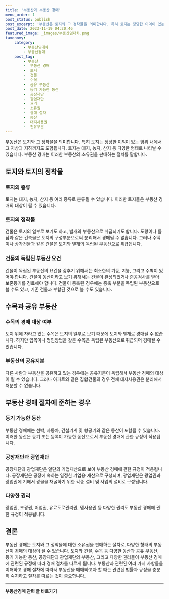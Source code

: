 ```yaml
---
title: '부동산과 부동산 경매'
menu_order: 1
post_status: publish
post_excerpt: '부동산은 토지와 그 정착물을 의미합니다. 특히 토지는 정당한 이익이 있는 범위 내에서 그 지상과 지하까지도 포함됩니다. 토지는 대지, 농지, 산지 등 다양한 형태로 나타날 수 있습니다. 부동산 경매는 이러한 부동산의 소유권을 판매하는 절차를 말합니다.'
post_date: 2023-11-19 04:20:46
featured_image: _images/부동산임대차.png
taxonomy:
    category:
        - 부동산임대차
        - 부동산경매
    post_tag:
        - 부동산
        -  부동산 경매
        -  토지
        -  건물
        -  수목
        -  공유 부동산
        -  등기 가능한 동산
        -  공장재단
        -  광업재단
        -  권리
        -  소유권
        -  경매 절차
        -  동산
        -  대지사용권
        -  전유부분
---
```



부동산은 토지와 그 정착물을 의미합니다. 특히 토지는 정당한 이익이 있는 범위 내에서 그 지상과 지하까지도 포함됩니다. 토지는 대지, 농지, 산지 등 다양한 형태로 나타날 수 있습니다. 부동산 경매는 이러한 부동산의 소유권을 판매하는 절차를 말합니다.

## 토지와 토지의 정착물

### 토지의 종류

토지는 대지, 농지, 산지 등 여러 종류로 분류될 수 있습니다. 이러한 토지들은 부동산 경매의 대상이 될 수 있습니다.

### 토지의 정착물

건물은 토지의 일부로 보기도 하고, 별개의 부동산으로 취급되기도 합니다. 도랑이나 돌담과 같은 건축물은 토지의 구성부분으로써 분리해서 경매될 수 없습니다. 그러나 주택이나 상가건물과 같은 건물은 토지와 별개의 독립된 부동산으로 취급됩니다.

### 건물의 독립된 부동산 요건

건물이 독립된 부동산의 요건을 갖추기 위해서는 최소한의 기둥, 지붕, 그리고 주벽이 있어야 합니다. 건물이 동산이라고 보기 위해서는 건물이 완성되었거나 준공검사를 받아 보존등기를 경료해야 합니다. 건물이 증축된 경우에는 증축 부분을 독립된 부동산으로 볼 수도 있고, 기존 건물과 부합된 것으로 볼 수도 있습니다.

## 수목과 공유 부동산

### 수목의 경매 대상 여부

토지 위에 자라고 있는 수목은 토지의 일부로 보기 때문에 토지와 별개로 경매될 수 없습니다. 하지만 입목이나 명인방법을 갖춘 수목은 독립된 부동산으로 취급되어 경매될 수 있습니다.

### 부동산의 공유지분

다른 사람과 부동산을 공유하고 있는 경우에는 공유지분이 독립해서 부동산 경매의 대상이 될 수 있습니다. 그러나 아파트와 같은 집합건물의 경우 전체 대지사용권은 분리해서 처분할 수 없습니다.

## 부동산 경매 절차에 준하는 경우

### 등기 가능한 동산

부동산 경매에는 선박, 자동차, 건설기계 및 항공기와 같은 동산이 포함될 수 있습니다. 이러한 동산은 등기 또는 등록이 가능한 동산으로서 부동산 경매에 관한 규정이 적용됩니다.

### 공장재단과 광업재단

공장재단과 광업재단은 일단의 기업재산으로 보아 부동산 경매에 관한 규정이 적용됩니다. 공장재단은 공장에 속하는 일정한 기업용 재산으로 구성되며, 광업재단은 광업권과 광업권에 기해서 광물을 채굴하기 위한 각종 설비 및 사업의 설비로 구성됩니다.

### 다양한 권리

광업권, 조광권, 어업권, 유료도로관리권, 댐사용권 등 다양한 권리도 부동산 경매에 관한 규정이 적용됩니다.

## 결론

부동산 경매는 토지와 그 정착물에 대한 소유권을 판매하는 절차로, 다양한 형태의 부동산이 경매의 대상이 될 수 있습니다. 토지와 건물, 수목 등 다양한 동산과 공유 부동산, 등기 가능한 동산, 공장재단과 광업재단의 부동산, 그리고 다양한 권리들이 부동산 경매에 관련된 규정에 따라 경매 절차를 따르게 됩니다. 부동산과 관련된 여러 가지 사항들을 이해하고 경매 절차에 따라서 부동산을 매매하고자 할 때는 관련된 법률과 규정을 충분히 숙지하고 절차를 따르는 것이 중요합니다.
<!-- wp:separator -->
<hr class="wp-block-separator has-alpha-channel-opacity"/>
<!-- /wp:separator -->

<!-- wp:group {"backgroundColor":"base","layout":{"type":"constrained"}} -->
<div class="wp-block-group has-base-background-color has-background"><!-- wp:paragraph {"align":"center","fontSize":"medium"} -->
<p class="has-text-align-center has-large-font-size"><strong>부동산경매 관련 글 바로가기</strong></p>
<!-- /wp:paragraph -->


<!-- wp:latest-posts
{"categories":[{"id":22954,"count":19,"description":"","link":"https://uknowlaw.com/category/%eb%b6%80%eb%8f%99%ec%82%b0%ea%b2%bd%eb%a7%a4/","name":"부동산경매","slug":"부동산경매","taxonomy":"category","parent":0,"meta":[],"_links":{"self":[{"href":"https://uknowlaw.com/wp-json/wp/v2/categories/22954"}],"collection":[{"href":"https://uknowlaw.com/wp-json/wp/v2/categories"}],"about":[{"href":"https://uknowlaw.com/wp-json/wp/v2/taxonomies/category"}],"wp:post_type":[{"href":"https://uknowlaw.com/wp-json/wp/v2/posts?categories=22954"}],"curies":[{"name":"wp","href":"https://api.w.org/{rel}","templated":true}]}}],"postsToShow":100,"excerptLength":28,"postLayout":"grid","columns":2,"featuredImageAlign":"left","featuredImageSizeSlug":"large","fontSize":"small"} /--></div>
<!-- /wp:group -->